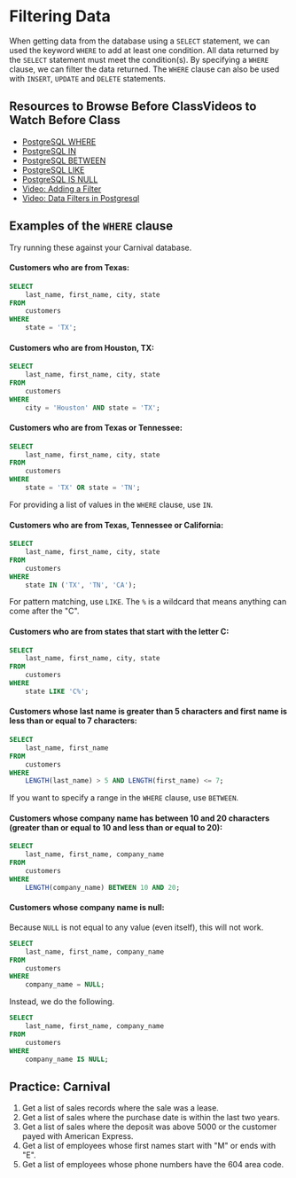 # Filtering Data

When getting data from the database using a `SELECT` statement, we can used the keyword `WHERE` to add at least one condition. All data returned by the `SELECT` statement must meet the condition(s). By specifying a `WHERE` clause, we can filter the data returned. The `WHERE` clause can also be used with `INSERT`, `UPDATE` and `DELETE` statements.

## Resources to Browse Before ClassVideos to Watch Before Class

- [PostgreSQL WHERE](https://www.postgresqltutorial.com/postgresql-where/)
- [PostgreSQL IN](https://www.postgresqltutorial.com/postgresql-in/)
- [PostgreSQL BETWEEN](https://www.postgresqltutorial.com/postgresql-between/)
- [PostgreSQL LIKE](https://www.postgresqltutorial.com/postgresql-like/)
- [PostgreSQL IS NULL](https://www.postgresqltutorial.com/postgresql-is-null/)
- [Video: Adding a Filter](https://www.youtube.com/watch?v=EZerV-IODUQ)
- [Video: Data Filters in Postgresql](https://www.youtube.com/watch?v=JNLptMLaaDE)

## Examples of the `WHERE` clause

Try running these against your Carnival database.

#### Customers who are from Texas:

```sql
SELECT
	last_name, first_name, city, state
FROM
	customers
WHERE
	state = 'TX';
```

#### Customers who are from Houston, TX:

```sql
SELECT
	last_name, first_name, city, state
FROM
	customers
WHERE
	city = 'Houston' AND state = 'TX';
```

#### Customers who are from Texas or Tennessee:

```sql
SELECT
	last_name, first_name, city, state
FROM
	customers
WHERE
	state = 'TX' OR state = 'TN';
```

For providing a list of values in the `WHERE` clause, use `IN`.

#### Customers who are from Texas, Tennessee or California:

```sql
SELECT
	last_name, first_name, city, state
FROM
	customers
WHERE
	state IN ('TX', 'TN', 'CA');
```

For pattern matching, use `LIKE`. The `%` is a wildcard that means anything can come after the "C".

#### Customers who are from states that start with the letter C:

```sql
SELECT
	last_name, first_name, city, state
FROM
	customers
WHERE
	state LIKE 'C%';
```

#### Customers whose last name is greater than 5 characters and first name is less than or equal to 7 characters:

```sql
SELECT
	last_name, first_name
FROM
	customers
WHERE
	LENGTH(last_name) > 5 AND LENGTH(first_name) <= 7;
```

If you want to specify a range in the `WHERE` clause, use `BETWEEN`.

#### Customers whose company name has between 10 and 20 characters (greater than or equal to 10 and less than or equal to 20):

```sql
SELECT
	last_name, first_name, company_name
FROM
	customers
WHERE
	LENGTH(company_name) BETWEEN 10 AND 20;
```

#### Customers whose company name is null:

Because `NULL` is not equal to any value (even itself), this will not work.

```sql
SELECT
	last_name, first_name, company_name
FROM
	customers
WHERE
	company_name = NULL;
```
Instead, we do the following.

```sql
SELECT
	last_name, first_name, company_name
FROM
	customers
WHERE
	company_name IS NULL;
```


## Practice: Carnival
1. Get a list of sales records where the sale was a lease.
1. Get a list of sales where the purchase date is within the last two years.
1. Get a list of sales where the deposit was above 5000 or the customer payed with American Express.
1. Get a list of employees whose first names start with "M" or ends with "E".
1. Get a list of employees whose phone numbers have the 604 area code.
